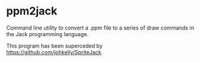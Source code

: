 ppm2jack
========

Command line utility to convert a .ppm file to a series of draw commands in the Jack programming language.


This program has been superceded by https://github.com/johkelly/SpriteJack.